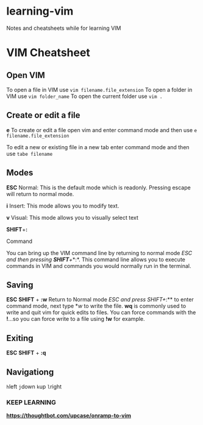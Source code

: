 # learning-vim
Notes and cheatsheets while for learning VIM

# VIM Cheatsheet

## Open VIM

To open a file in VIM use `vim filename.file_extension`
To open a folder in VIM use `vim folder_name`
To open the current folder use `vim .`

## Create or edit a file
**e**
To create or edit a file open vim and enter command mode and then use `e filename.file_extension`

To edit a new or existing file in a new tab enter command mode and then use `tabe filename`

## Modes

**ESC**
Normal: This is the default mode which is readonly. Pressing escape will return to normal mode.

**i**
Insert: This mode allows you to modify text.

**v**
Visual: This mode allows you to visually select text

**SHIFT**+**:**

Command

You can bring up the VIM command line by returning to normal mode **ESC* and then pressing **SHIFT**+**:*. This command line allows you to execute commands in VIM and commands you would normally run in the terminal.

## Saving

**ESC** **SHIFT** + **:w**
Return to Normal mode **ESC* and press **SHIFT*+**:** to enter command mode, next type **w* to write the file. **wq** is commonly used to write and quit vim for quick edits to files. You can force commands with the **!**...so you can force write to a file using **!w** for example.

## Exiting

**ESC** **SHIFT** + **:q**

## Navigationg

`h`left 
`j`down
`k`up
`l`right


### KEEP LEARNING

**https://thoughtbot.com/upcase/onramp-to-vim**



